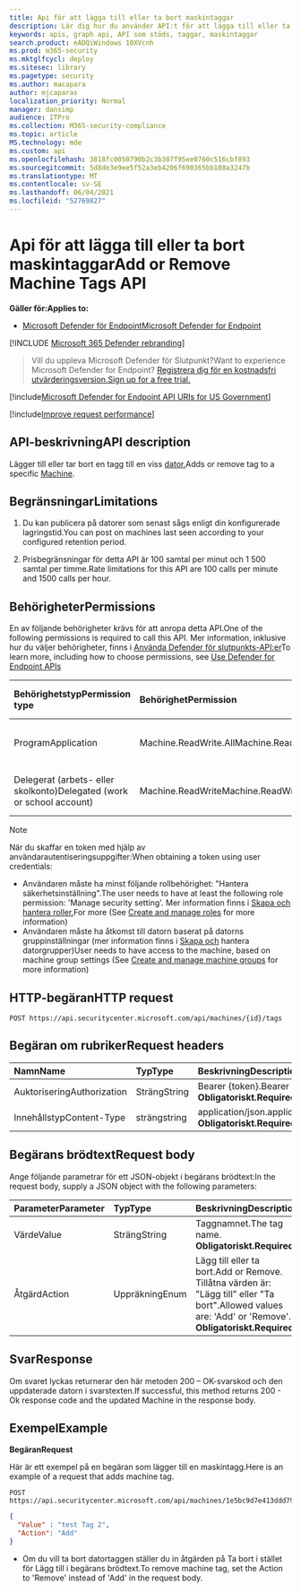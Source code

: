 ```yaml
---
title: Api för att lägga till eller ta bort maskintaggar
description: Lär dig hur du använder API:t för att lägga till eller ta bort maskintaggar för att lägga till eller ta bort en tagg för en dator i Microsoft Defender för Slutpunkt.
keywords: apis, graph api, API som stöds, taggar, maskintaggar
search.product: eADQiWindows 10XVcnh
ms.prod: m365-security
ms.mktglfcycl: deploy
ms.sitesec: library
ms.pagetype: security
ms.author: macapara
author: mjcaparas
localization_priority: Normal
manager: dansimp
audience: ITPro
ms.collection: M365-security-compliance
ms.topic: article
MS.technology: mde
ms.custom: api
ms.openlocfilehash: 3818fc0050790b2c3b307f95ee0760c516cbf893
ms.sourcegitcommit: 5d8de3e9ee5f52a3eb4206f690365bb108a3247b
ms.translationtype: MT
ms.contentlocale: sv-SE
ms.lasthandoff: 06/04/2021
ms.locfileid: "52769827"
---
```

# <a name="add-or-remove-machine-tags-api"></a><span data-ttu-id="d119d-104">Api för att lägga till eller ta bort maskintaggar</span><span class="sxs-lookup"><span data-stu-id="d119d-104">Add or Remove Machine Tags API</span></span>

<span data-ttu-id="d119d-105">**Gäller för:**</span><span class="sxs-lookup"><span data-stu-id="d119d-105">**Applies to:**</span></span>

- [<span data-ttu-id="d119d-106">Microsoft Defender för Endpoint</span><span class="sxs-lookup"><span data-stu-id="d119d-106">Microsoft Defender for Endpoint</span></span>](https://go.microsoft.com/fwlink/p/?linkid=2154037)

[!INCLUDE [Microsoft 365 Defender rebranding](../../includes/microsoft-defender.md)]

> <span data-ttu-id="d119d-107">Vill du uppleva Microsoft Defender för Slutpunkt?</span><span class="sxs-lookup"><span data-stu-id="d119d-107">Want to experience Microsoft Defender for Endpoint?</span></span> [<span data-ttu-id="d119d-108">Registrera dig för en kostnadsfri utvärderingsversion.</span><span class="sxs-lookup"><span data-stu-id="d119d-108">Sign up for a free trial.</span></span>](https://www.microsoft.com/microsoft-365/windows/microsoft-defender-atp?ocid=docs-wdatp-exposedapis-abovefoldlink) 

[!include[Microsoft Defender for Endpoint API URIs for US Government](../../includes/microsoft-defender-api-usgov.md)]

[!include[Improve request performance](../../includes/improve-request-performance.md)]

## <a name="api-description"></a><span data-ttu-id="d119d-109">API-beskrivning</span><span class="sxs-lookup"><span data-stu-id="d119d-109">API description</span></span>

<span data-ttu-id="d119d-110">Lägger till eller tar bort en tagg till en viss [dator.](machine.md)</span><span class="sxs-lookup"><span data-stu-id="d119d-110">Adds or remove tag to a specific [Machine](machine.md).</span></span>

## <a name="limitations"></a><span data-ttu-id="d119d-111">Begränsningar</span><span class="sxs-lookup"><span data-stu-id="d119d-111">Limitations</span></span>

1. <span data-ttu-id="d119d-112">Du kan publicera på datorer som senast sågs enligt din konfigurerade lagringstid.</span><span class="sxs-lookup"><span data-stu-id="d119d-112">You can post on machines last seen according to your configured retention period.</span></span>

2. <span data-ttu-id="d119d-113">Prisbegränsningar för detta API är 100 samtal per minut och 1 500 samtal per timme.</span><span class="sxs-lookup"><span data-stu-id="d119d-113">Rate limitations for this API are 100 calls per minute and 1500 calls per hour.</span></span>


## <a name="permissions"></a><span data-ttu-id="d119d-114">Behörigheter</span><span class="sxs-lookup"><span data-stu-id="d119d-114">Permissions</span></span>

<span data-ttu-id="d119d-115">En av följande behörigheter krävs för att anropa detta API.</span><span class="sxs-lookup"><span data-stu-id="d119d-115">One of the following permissions is required to call this API.</span></span> <span data-ttu-id="d119d-116">Mer information, inklusive hur du väljer behörigheter, finns i [Använda Defender för slutpunkts-API:er](apis-intro.md)</span><span class="sxs-lookup"><span data-stu-id="d119d-116">To learn more, including how to choose permissions, see [Use Defender for Endpoint APIs](apis-intro.md)</span></span>

<span data-ttu-id="d119d-117">Behörighetstyp</span><span class="sxs-lookup"><span data-stu-id="d119d-117">Permission type</span></span> |    <span data-ttu-id="d119d-118">Behörighet</span><span class="sxs-lookup"><span data-stu-id="d119d-118">Permission</span></span>    |    <span data-ttu-id="d119d-119">Visningsnamn för behörighet</span><span class="sxs-lookup"><span data-stu-id="d119d-119">Permission display name</span></span>
:---|:---|:---
<span data-ttu-id="d119d-120">Program</span><span class="sxs-lookup"><span data-stu-id="d119d-120">Application</span></span> |    <span data-ttu-id="d119d-121">Machine.ReadWrite.All</span><span class="sxs-lookup"><span data-stu-id="d119d-121">Machine.ReadWrite.All</span></span> |    <span data-ttu-id="d119d-122">"Läsa och skriva all maskininformation"</span><span class="sxs-lookup"><span data-stu-id="d119d-122">'Read and write all machine information'</span></span>
<span data-ttu-id="d119d-123">Delegerat (arbets- eller skolkonto)</span><span class="sxs-lookup"><span data-stu-id="d119d-123">Delegated (work or school account)</span></span> | <span data-ttu-id="d119d-124">Machine.ReadWrite</span><span class="sxs-lookup"><span data-stu-id="d119d-124">Machine.ReadWrite</span></span> | <span data-ttu-id="d119d-125">Maskininformation för läsning och skrivning</span><span class="sxs-lookup"><span data-stu-id="d119d-125">'Read and write machine information'</span></span>

>[!Note]
> <span data-ttu-id="d119d-126">När du skaffar en token med hjälp av användarautentiseringsuppgifter:</span><span class="sxs-lookup"><span data-stu-id="d119d-126">When obtaining a token using user credentials:</span></span>
>
>- <span data-ttu-id="d119d-127">Användaren måste ha minst följande rollbehörighet: "Hantera säkerhetsinställning".</span><span class="sxs-lookup"><span data-stu-id="d119d-127">The user needs to have at least the following role permission: 'Manage security setting'.</span></span> <span data-ttu-id="d119d-128">Mer information finns i [Skapa och hantera roller.](user-roles.md)</span><span class="sxs-lookup"><span data-stu-id="d119d-128">For more  (See [Create and manage roles](user-roles.md) for more information)</span></span>
>- <span data-ttu-id="d119d-129">Användaren måste ha åtkomst till datorn baserat på datorns gruppinställningar (mer information finns i [Skapa och](machine-groups.md) hantera datorgrupper)</span><span class="sxs-lookup"><span data-stu-id="d119d-129">User needs to have access to the machine, based on machine group settings (See [Create and manage machine groups](machine-groups.md) for more information)</span></span>

## <a name="http-request"></a><span data-ttu-id="d119d-130">HTTP-begäran</span><span class="sxs-lookup"><span data-stu-id="d119d-130">HTTP request</span></span>

```http
POST https://api.securitycenter.microsoft.com/api/machines/{id}/tags
```

## <a name="request-headers"></a><span data-ttu-id="d119d-131">Begäran om rubriker</span><span class="sxs-lookup"><span data-stu-id="d119d-131">Request headers</span></span>

<span data-ttu-id="d119d-132">Namn</span><span class="sxs-lookup"><span data-stu-id="d119d-132">Name</span></span> | <span data-ttu-id="d119d-133">Typ</span><span class="sxs-lookup"><span data-stu-id="d119d-133">Type</span></span> | <span data-ttu-id="d119d-134">Beskrivning</span><span class="sxs-lookup"><span data-stu-id="d119d-134">Description</span></span>
:---|:---|:---
<span data-ttu-id="d119d-135">Auktorisering</span><span class="sxs-lookup"><span data-stu-id="d119d-135">Authorization</span></span> | <span data-ttu-id="d119d-136">Sträng</span><span class="sxs-lookup"><span data-stu-id="d119d-136">String</span></span> | <span data-ttu-id="d119d-137">Bearer {token}.</span><span class="sxs-lookup"><span data-stu-id="d119d-137">Bearer {token}.</span></span> <span data-ttu-id="d119d-138">**Obligatoriskt.**</span><span class="sxs-lookup"><span data-stu-id="d119d-138">**Required**.</span></span>
<span data-ttu-id="d119d-139">Innehållstyp</span><span class="sxs-lookup"><span data-stu-id="d119d-139">Content-Type</span></span> | <span data-ttu-id="d119d-140">sträng</span><span class="sxs-lookup"><span data-stu-id="d119d-140">string</span></span> | <span data-ttu-id="d119d-141">application/json.</span><span class="sxs-lookup"><span data-stu-id="d119d-141">application/json.</span></span> <span data-ttu-id="d119d-142">**Obligatoriskt.**</span><span class="sxs-lookup"><span data-stu-id="d119d-142">**Required**.</span></span>

## <a name="request-body"></a><span data-ttu-id="d119d-143">Begärans brödtext</span><span class="sxs-lookup"><span data-stu-id="d119d-143">Request body</span></span>

<span data-ttu-id="d119d-144">Ange följande parametrar för ett JSON-objekt i begärans brödtext:</span><span class="sxs-lookup"><span data-stu-id="d119d-144">In the request body, supply a JSON object with the following parameters:</span></span>

<span data-ttu-id="d119d-145">Parameter</span><span class="sxs-lookup"><span data-stu-id="d119d-145">Parameter</span></span> |    <span data-ttu-id="d119d-146">Typ</span><span class="sxs-lookup"><span data-stu-id="d119d-146">Type</span></span>    | <span data-ttu-id="d119d-147">Beskrivning</span><span class="sxs-lookup"><span data-stu-id="d119d-147">Description</span></span>
:---|:---|:---
<span data-ttu-id="d119d-148">Värde</span><span class="sxs-lookup"><span data-stu-id="d119d-148">Value</span></span> |    <span data-ttu-id="d119d-149">Sträng</span><span class="sxs-lookup"><span data-stu-id="d119d-149">String</span></span> |    <span data-ttu-id="d119d-150">Taggnamnet.</span><span class="sxs-lookup"><span data-stu-id="d119d-150">The tag name.</span></span> <span data-ttu-id="d119d-151">**Obligatoriskt.**</span><span class="sxs-lookup"><span data-stu-id="d119d-151">**Required**.</span></span>
<span data-ttu-id="d119d-152">Åtgärd</span><span class="sxs-lookup"><span data-stu-id="d119d-152">Action</span></span>    | <span data-ttu-id="d119d-153">Uppräkning</span><span class="sxs-lookup"><span data-stu-id="d119d-153">Enum</span></span> |    <span data-ttu-id="d119d-154">Lägg till eller ta bort.</span><span class="sxs-lookup"><span data-stu-id="d119d-154">Add or Remove.</span></span> <span data-ttu-id="d119d-155">Tillåtna värden är: "Lägg till" eller "Ta bort".</span><span class="sxs-lookup"><span data-stu-id="d119d-155">Allowed values are: 'Add' or 'Remove'.</span></span> <span data-ttu-id="d119d-156">**Obligatoriskt.**</span><span class="sxs-lookup"><span data-stu-id="d119d-156">**Required**.</span></span>


## <a name="response"></a><span data-ttu-id="d119d-157">Svar</span><span class="sxs-lookup"><span data-stu-id="d119d-157">Response</span></span>

<span data-ttu-id="d119d-158">Om svaret lyckas returnerar den här metoden 200 – OK-svarskod och den uppdaterade datorn i svarstexten.</span><span class="sxs-lookup"><span data-stu-id="d119d-158">If successful, this method returns 200 - Ok response code and the updated Machine in the response body.</span></span>

## <a name="example"></a><span data-ttu-id="d119d-159">Exempel</span><span class="sxs-lookup"><span data-stu-id="d119d-159">Example</span></span>

<span data-ttu-id="d119d-160">**Begäran**</span><span class="sxs-lookup"><span data-stu-id="d119d-160">**Request**</span></span>

<span data-ttu-id="d119d-161">Här är ett exempel på en begäran som lägger till en maskintagg.</span><span class="sxs-lookup"><span data-stu-id="d119d-161">Here is an example of a request that adds machine tag.</span></span>

```http
POST https://api.securitycenter.microsoft.com/api/machines/1e5bc9d7e413ddd7902c2932e418702b84d0cc07/tags
```

```json
{
  "Value" : "test Tag 2",
  "Action": "Add"
}
```

- <span data-ttu-id="d119d-162">Om du vill ta bort datortaggen ställer du in åtgärden på Ta bort i stället för Lägg till i begärans brödtext.</span><span class="sxs-lookup"><span data-stu-id="d119d-162">To remove machine tag, set the Action to 'Remove' instead of 'Add' in the request body.</span></span>
